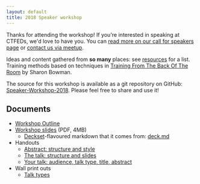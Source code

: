 ```yaml
---
layout: default
title: 2018 Speaker workshop
---
```


Thanks for attending the workshop! If you're interested in speaking at CTFEDs, we'd love to have you. You can [read more on our call for speakers page](http://ctfeds.org/call-for-speakers/) or [contact us via meetup](http://www.meetup.com/ctfeds/members/?op=leaders).

Ideas and content gathered from **so many** places: see [resources](resources/) for a list. Training methods based on techniques in [Training From The Back Of The Room](http://bowperson.com/training-from-the-back-of-the-room/) by Sharon Bowman.

The source for this workshop is available as a git repository on GitHub: [Speaker-Workshop-2018](https://github.com/CTFEDs/Speaker-Workshop-2018). Please feel free to share and use it!

## Documents

* [Workshop Outline](workshop-outline/)
* [Workshop slides](deck.pdf) (PDF, 4MB)
    * [Deckset](http://decksetapp.com/)-flavoured markdown that it comes from: [deck.md](deck.md)
* Handouts
    * [Abstract: structure and style](print/abstract-handout.pdf)
    * [The talk: structure and slides](print/preparing-a-talk-handout.pdf)
    * [Your talk: audience, talk type, title, abstract](print/write-an-abstract-handout.pdf)
* Wall print outs
    * [Talk types](print/talk-types.pdf)
